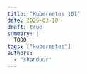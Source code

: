 ```yaml
---
title: "Kubernetes 101"
date: 2025-03-10
draft: true
summary: |
  TODO
tags: ["kubernetes"]
authors:
  - "shanduur"
---
```

